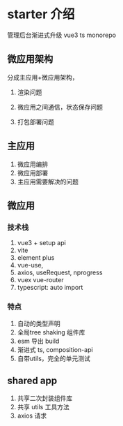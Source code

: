 # starter 介绍

管理后台渐进式升级 vue3 ts monorepo 

## 微应用架构

分成主应用+微应用架构，

1. 渲染问题

2. 微应用之间通信，状态保存问题

3. 打包部署问题

## 主应用

1. 微应用编排
2. 微应用部署
3. 主应用需要解决的问题

## 微应用

### 技术栈

1. vue3 + setup api
2. vite
3. element plus
4. vue-use, 
5. axios, useRequest, nprogress
6. vuex vue-router
7. typescript: auto import

### 特点

1. 自动的类型声明
2. 全局tree shaking 组件库
3. esm 导出 build
4. 渐进式 ts, composition-api
5. 自带utils，完全的单元测试

## shared app

1. 共享二次封装组件库
2. 共享 utils 工具方法
3. axios 请求